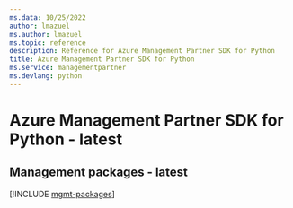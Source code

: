 ```yaml
---
ms.data: 10/25/2022
author: lmazuel
ms.author: lmazuel
ms.topic: reference
description: Reference for Azure Management Partner SDK for Python
title: Azure Management Partner SDK for Python
ms.service: managementpartner
ms.devlang: python
---
```

# Azure Management Partner SDK for Python - latest

## Management packages - latest
[!INCLUDE [mgmt-packages](management-partner-mgmt-index.md)]
